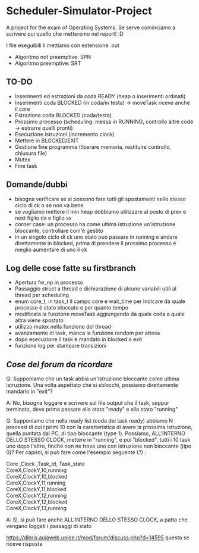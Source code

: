 # Scheduler-Simulator-Project
A project for the exam of Operating Systems.
Se serve cominciamo a scrivere qui quello che metteremo nel report! :D

I file eseguibili li mettiamo con estensione .out

* Algoritmo not preemptive: SPN
* Algoritmo preemptive: SRT

## TO-DO

* Inserimenti ed estrazioni da coda READY (heap o inserimenti ordinati)
* Inserimenti coda BLOCKED (in coda/in testa) -> moveTask riceve anche il core
* Estrazione coda BLOCKED (coda/testa)
* Prossimo processo (scheduling: messa in RUNNING, controllo altre code -> estrarre quelli pronti)
* Esecuzione istruzioni (incremento clock)
* Mettere in BLOCKED/EXIT
* Gestione fine programma (liberare memoria, restituire controllo, chiusura file)
* Mutex
* Fine task

## Domande/dubbi

* bisogna verificare se si possono fare tutti gli spostamenti nello stesso ciclo di ck o se non va bene
* se vogliamo mettere il min heap dobbiamo utilizzare al posto di prev e next figlio dx e figlio sx
* corner case: un processo ha come ultima istruzione un'istruzione bloccante, controllare com'è gestito
* in un singolo ciclo di ck uno stato può passare in running e andare direttamente in blocked, prima di prendere il
prossimo processo è meglio aumentare di uno il ck

## Log delle cose fatte su firstbranch
    
* Apertura fw_np in processo
* Passaggio struct a thread e dichiarazione di alcune variabili utili al thread per scheduling
* enum core_t, in task_t il campo core e wait_time per indicare da quale processo è stato bloccato e per quanto tempo
* modificata la funzione moveTask aggiungendo da quale coda a quale altra viene spostato
* utilizzo mutex nella funzione del thread
* avanzamento di task, manca la funzione random per attesa
* dopo esecuzione il task è mandato in blocked o exit
* funzione log per stampare transizioni

## _Cose del forum da ricordare_

Q: Supponiamo che un task abbia un'istruzione bloccante come ultima istruzione. Una volta aspettato che si sblocchi, possiamo direttamente mandarlo in "exit"?

A: No, bisogna loggare e scrivere sul file output che il task, seppur terminato, deve prima passare allo stato "ready" e allo stato "running"
 
Q: Supponiamo che nella ready list (coda dei task ready) abbiamo N processi di cui i primi 10 con la caratteristica di avere la prossima istruzione, quella puntata dal PC, di tipo bloccante (type 1). Possiamo, ALL'INTERNO DELLO STESSO CLOCK, mettere in "running", e poi "blocked", tutti i 10 task uno dopo l'altro, finché non ne trovo uno con istruzione non bloccante (tipo 0)? Per capirci, si può fare come l'esempio seguente (?) :

Core ,Clock ,Task_id, Task_state\
CoreX,ClockY,10,running\
CoreX,ClockY,10,blocked\
CoreX,ClockY,11,running\
CoreX,ClockY,11,blocked\
CoreX,ClockY,12,running\
CoreX,ClockY,12,blocked\
CoreX,ClockY,13,running

A: Sì, si può fare anche ALL'INTERNO DELLO STESSO CLOCK, a patto che vengano loggati i passaggi di stato

https://dibris.aulaweb.unige.it/mod/forum/discuss.php?d=14595 questa se riceve risposta
